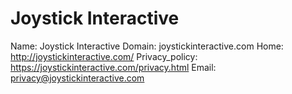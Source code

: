 
# Joystick Interactive 

Name: Joystick Interactive 
Domain: joystickinteractive.com
Home: http://joystickinteractive.com/
Privacy_policy: https://joystickinteractive.com/privacy.html
Email: privacy@joystickinteractive.com

